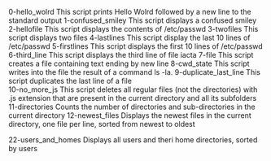 0-hello_wolrd This script prints Hello Wolrd followed by a new line to the standard output
1-confused_smiley This script displays a confused smiley
2-hellofile This script displays the contents of /etc/passwd
3-twofiles This script displays two files
4-lastlines This script display the last 10 lines of /etc/passwd
5-firstlines This script displays the first 10 lines of /etc/passwd
6-third_line This script displays the third line of file iacta
7-file This script creates a file containing text ending by new line
8-cwd_state This script writes into the file the result of a command ls -la.
9-duplicate_last_line This script duplicates the last line of a file	
10-no_more_js This script deletes all regular files (not the directories) with .js extension that are present in the current directory and all its subfolders
11-directories Counts the number of directories and sub-directories in the current directory
12-newest_files Displays the newest files in the current directory, one file per line, sorted from newest to oldest

22-users_and_homes Displays all users and theri home directories, sorted by users
